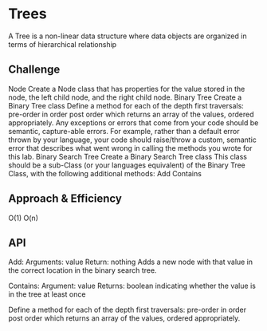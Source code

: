 # Trees
A Tree is a non-linear data structure where data objects are organized in terms of hierarchical relationship
## Challenge

Node
Create a Node class that has properties for the value stored in the node, the left child node, and the right child node.
Binary Tree
Create a Binary Tree class
Define a method for each of the depth first traversals:
pre-order
in order
post order which returns an array of the values, ordered appropriately.
Any exceptions or errors that come from your code should be semantic, capture-able errors. For example, rather than a default error thrown by your language, your code should raise/throw a custom, semantic error that describes what went wrong in calling the methods you wrote for this lab.
Binary Search Tree
Create a Binary Search Tree class
This class should be a sub-Class (or your languages equivalent) of the Binary Tree Class, with the following additional methods:
Add
Contains

## Approach & Efficiency
O(1)
O(n)
## API
Add:
Arguments: value
Return: nothing
Adds a new node with that value in the correct location in the binary search tree.

Contains:
Argument: value
Returns: boolean indicating whether  the value is in the tree at least once

Define a method for each of the depth first traversals:
pre-order
in order
post order which returns an array of the values, ordered appropriately.